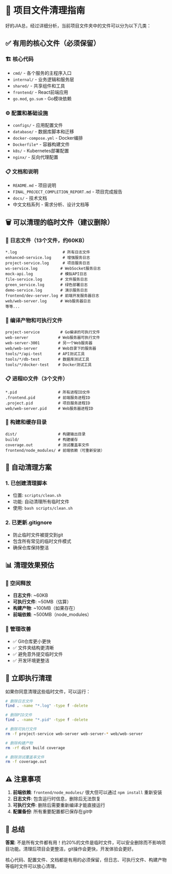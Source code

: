 # 🧹 项目文件清理指南

好的JIA总，经过详细分析，当前项目文件夹中的文件可以分为以下几类：

## ✅ 有用的核心文件（必须保留）

### 🏗️ 核心代码
- `cmd/` - 各个服务的主程序入口
- `internal/` - 业务逻辑和服务层
- `shared/` - 共享组件和工具
- `frontend/` - React前端应用
- `go.mod`, `go.sum` - Go模块依赖

### ⚙️ 配置和基础设施
- `configs/` - 应用配置文件
- `database/` - 数据库脚本和迁移
- `docker-compose.yml` - Docker编排
- `Dockerfile*` - 容器构建文件
- `k8s/` - Kubernetes部署配置
- `nginx/` - 反向代理配置

### 📋 文档和说明
- `README.md` - 项目说明
- `FINAL_PROJECT_COMPLETION_REPORT.md` - 项目完成报告
- `docs/` - 技术文档
- 中文文档系列 - 需求分析、设计文档等

## 🗑️ 可以清理的临时文件（建议删除）

### 📜 日志文件（13个文件，约60KB）
```
*.log                    # 所有日志文件
enhanced-service.log     # 增强服务日志
project-service.log      # 项目服务日志
ws-service.log          # WebSocket服务日志
mock-api.log            # 模拟API日志
file-service.log        # 文件服务日志
green_service.log       # 绿色部署日志
demo-service.log        # 演示服务日志
frontend/dev-server.log # 前端开发服务器日志
web/web-server.log      # Web服务器日志
等等...
```

### 🔧 编译产物和可执行文件
```
project-service         # Go编译的可执行文件
web-server             # Web服务器可执行文件
web-server-3001        # 另一个Web服务器
web/web-server         # Web目录下的服务器
tools/*/api-test       # API测试工具
tools/*/db-test        # 数据库测试工具
tools/*/docker-test    # Docker测试工具
```

### 📋 进程ID文件（3个文件）
```
*.pid                  # 所有进程ID文件
.frontend.pid          # 前端服务进程ID
.project.pid           # 项目服务进程ID
web/web-server.pid     # Web服务器进程ID
```

### 📁 构建和缓存目录
```
dist/                  # 构建输出目录
build/                 # 构建缓存
coverage.out           # 测试覆盖率文件
frontend/node_modules/ # 前端依赖（可重新安装）
```

## 🎯 自动清理方案

### 1. 已创建清理脚本
- 位置: `scripts/clean.sh`
- 功能: 自动清理所有临时文件
- 使用: `bash scripts/clean.sh`

### 2. 已更新.gitignore
- 防止临时文件被提交到git
- 包含所有常见的临时文件模式
- 确保仓库保持整洁

## 📊 清理效果预估

### 💾 空间释放
- **日志文件**: ~60KB
- **可执行文件**: ~50MB（估算）
- **构建产物**: ~100MB（如果存在）
- **前端依赖**: ~500MB（node_modules）

### 🎯 管理改善
- ✅ Git仓库更小更快
- ✅ 文件夹结构更清晰
- ✅ 避免意外提交临时文件
- ✅ 开发环境更整洁

## 🚀 立即执行清理

如果你同意清理这些临时文件，可以运行：

```bash
# 删除日志文件
find . -name "*.log" -type f -delete

# 删除PID文件
find . -name "*.pid" -type f -delete

# 删除可执行文件
rm -f project-service web-server web-server-* web/web-server

# 删除构建产物
rm -rf dist build coverage

# 删除测试覆盖率文件
rm -f coverage.out
```

## ⚠️ 注意事项

1. **前端依赖**: `frontend/node_modules/` 很大但可以通过 `npm install` 重新安装
2. **日志文件**: 包含运行时信息，删除后无法恢复
3. **可执行文件**: 删除后需要重新编译才能直接运行
4. **配置备份**: 所有重要配置都已保存在git中

## 🎉 总结

**答案**: 不是所有文件都有用！约20%的文件是临时文件，可以安全删除而不影响项目功能。清理后项目会更整洁，git操作会更快，开发体验会更好。

核心代码、配置文件、文档都是有用的必须保留，但日志、可执行文件、构建产物等临时文件可以放心清理。